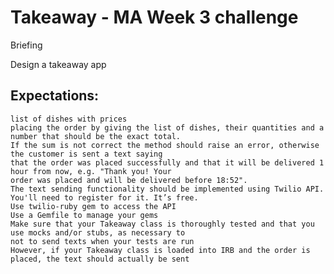 Takeaway - MA Week 3 challenge 
=====
Briefing

Design a takeaway app

Expectations:
-------------------

    list of dishes with prices
    placing the order by giving the list of dishes, their quantities and a number that should be the exact total.
    If the sum is not correct the method should raise an error, otherwise the customer is sent a text saying
    that the order was placed successfully and that it will be delivered 1 hour from now, e.g. "Thank you! Your
    order was placed and will be delivered before 18:52".
    The text sending functionality should be implemented using Twilio API. You'll need to register for it. It’s free.
    Use twilio-ruby gem to access the API
    Use a Gemfile to manage your gems
    Make sure that your Takeaway class is thoroughly tested and that you use mocks and/or stubs, as necessary to
    not to send texts when your tests are run
    However, if your Takeaway class is loaded into IRB and the order is placed, the text should actually be sent
